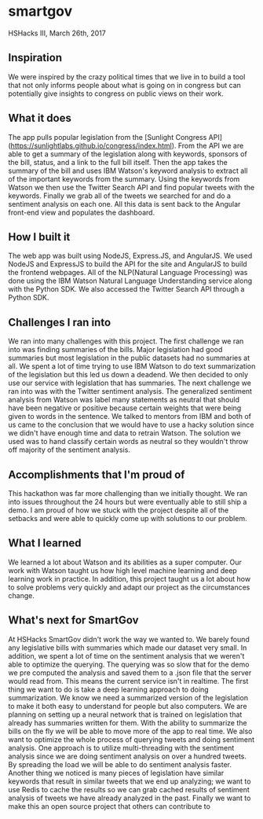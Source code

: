 # smartgov

HSHacks III, March 26th, 2017

## Inspiration
We were inspired by the crazy political times that we live in to build a tool that not only informs people about what is going on in congress but can potentially give insights to congress on public views on their work.

## What it does
The app pulls popular legislation from the [Sunlight Congress API] (https://sunlightlabs.github.io/congress/index.html). From the API we are able to get a summary of the legislation along with keywords, sponsors of the bill, status, and a link to the full bill itself. Then the app takes the summary of the bill and uses IBM Watson's keyword analysis to extract all of the important keywords from the summary. Using the keywords from Watson we then use the Twitter Search API and find popular tweets with the keywords. Finally we grab all of the tweets we searched for and do a sentiment analysis on each one. All this data is sent back to the Angular front-end view and populates the dashboard.

## How I built it
The web app was built using NodeJS, Express.JS, and AngularJS. We used NodeJS and ExpressJS to build the API for the site and AngularJS to build the frontend webpages.
All of the NLP(Natural Language Processing) was done using the IBM Watson Natural Language Understanding service along with the Python SDK. We also accessed the Twitter Search API through a Python SDK. 

## Challenges I ran into
We ran into many challenges with this project. The first challenge we ran into was finding summaries of the bills. Major legislation had good summaries but most legislation in the public datasets had no summaries at all. We spent a lot of time trying to use IBM Watson to do text summarization of the legislation but this led us down a deadend. We then decided to only use our service with legislation that has summaries. 
The next challenge we ran into was with the Twitter sentiment analysis. The generalized sentiment analysis from Watson was label many statements as neutral that should have been negative or positive because certain weights that were being given to words in the sentence. We talked to mentors from IBM and both of us came to the conclusion that we would have to use a hacky solution since we didn't have enough time and data to retrain Watson. The solution we used was to hand classify certain words as neutral so they wouldn't throw off majority of the sentiment analysis.

## Accomplishments that I'm proud of
This hackathon was far more challenging than we initially thought. We ran into issues throughout the 24 hours but were eventually able to still ship a demo. I am proud of how we stuck with the project despite all of the setbacks and were able to quickly come up with solutions to our problem.

## What I learned
We learned a lot about Watson and its abilities as a super computer. Our work with Watson taught us how high level machine learning and deep learning work in practice. In addition, this project taught us a lot about how to solve problems very quickly and adapt our project as the circumstances change.

## What's next for SmartGov
At HSHacks SmartGov didn't work the way we wanted to. We barely found any legislative bills with summaries which made our dataset very small. In addition, we spent a lot of time on the sentiment analysis that we weren't able to optimize the querying. The querying was so slow that for the demo we pre computed the analysis and saved them to a .json file that the server would read from. This means the current service isn't in realtime.
The first thing we want to do is take a deep learning approach to doing summarization. We know we need a summarized version of the legislation to make it both easy to understand for people but also computers. We are planning on setting up a neural network that is trained on legislation that already has summaries written for them. With the ability to summarize the bills on the fly we will be able to move more of the app to real time. 
We also want to optimize the whole process of querying tweets and doing sentiment analysis. One approach is to utilize multi-threading with the sentiment analysis since we are doing sentiment analysis on over a hundred tweets. By spreading the load we will be able to do sentiment analysis faster. Another thing we noticed is many pieces of legislation have similar keywords that result in similar tweets that we end up analyzing; we want to use Redis to cache the results so we can grab cached results of sentiment analysis of tweets we have already analyzed in the past.
Finally we want to make this an open source project that others can contribute to


